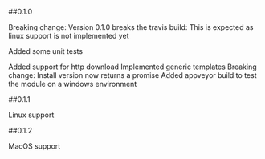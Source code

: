 ##0.1.0

Breaking change: Version 0.1.0 breaks the travis build: This is expected as linux support is not implemented yet

Added some unit tests

Added support for http download
Implemented generic templates
Breaking change: Install version now returns a promise
Added appveyor build to test the module on a windows environment

##0.1.1

Linux support

##0.1.2

MacOS support
